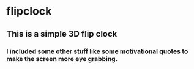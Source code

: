 # flipclock

## This is a simple 3D flip clock
### I included some other stuff like some motivational quotes to make the screen more eye grabbing.

